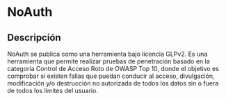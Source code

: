 # NoAuth

## Descripción
NoAuth se publica como una herramienta bajo licencia GLPv2. Es una herramienta que permite realizar pruebas de penetración basado en la categoría Control de Acceso Roto  de OWASP Top 10, donde el objetivo es comprobar si existen fallas que puedan conducir al acceso, divulgación, modificación y/o destrucción no autorizada de todos los datos sin o fuera de todos los límites del usuario.
